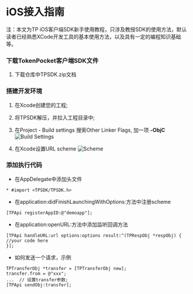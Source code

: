 # iOS接入指南
注：本文为TP iOS客户端SDK新手使用教程，只涉及教授SDK的使用方法，默认读者已经熟悉XCode开发工具的基本使用方法，以及具有一定的编程知识基础等。

### 下载TokenPocket客户端SDK文件
1. 下载仓库中TPSDK.zip文档

### 搭建开发环境
1. 在Xcode创建您的工程;
2. 将TPSDK解压，并拉入工程目录中;
3. 在Project - Build settings 搜索Other Linker Flags, 加一项 **-ObjC**
![Build Settings](http://thyrsi.com/t6/369/1536744859x-1566673321.png)

5. 在Xcode设置URL scheme
![Scheme](http://thyrsi.com/t6/369/1536745754x-1566679533.png)

### 添加执行代码
* 在AppDelegate中添加头文件
```
* #import <TPSDK/TPSDK.h>
```
* 在application:didFinishLaunchingWithOptions:方法中注册scheme
```
[TPApi registerAppID:@"demoapp"];
```

* 在application:openURL:方法中添加监听回调方法

```
[TPApi handleURL:url options:options result:^(TPRespObj *respObj) {
//your code here
}];
```

* 如何发送一个请求，示例

```
TPTransferObj *transfer = [TPTransferObj new];
transfer.from = @"xxx";
...  // 设置transfer参数;
[TPApi sendObj:transfer];

```

